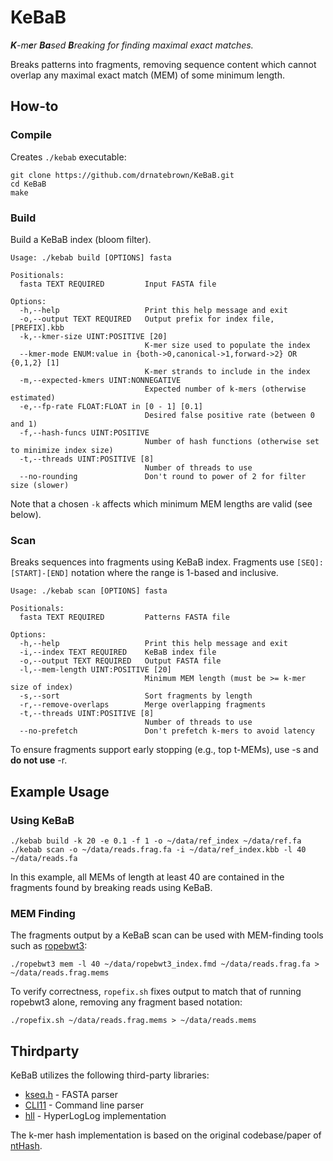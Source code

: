 # KeBaB
_**K**-m**e**r **Ba**sed **B**reaking for finding maximal exact matches._

Breaks patterns into fragments, removing sequence content which cannot overlap any maximal exact match (MEM) of some minimum length.

## How-to
### Compile
Creates `./kebab` executable:
```
git clone https://github.com/drnatebrown/KeBaB.git
cd KeBaB
make
```
### Build
Build a KeBaB index (bloom filter).
```
Usage: ./kebab build [OPTIONS] fasta

Positionals:
  fasta TEXT REQUIRED         Input FASTA file

Options:
  -h,--help                   Print this help message and exit
  -o,--output TEXT REQUIRED   Output prefix for index file, [PREFIX].kbb
  -k,--kmer-size UINT:POSITIVE [20] 
                              K-mer size used to populate the index
  --kmer-mode ENUM:value in {both->0,canonical->1,forward->2} OR {0,1,2} [1] 
                              K-mer strands to include in the index
  -m,--expected-kmers UINT:NONNEGATIVE
                              Expected number of k-mers (otherwise estimated)
  -e,--fp-rate FLOAT:FLOAT in [0 - 1] [0.1] 
                              Desired false positive rate (between 0 and 1)
  -f,--hash-funcs UINT:POSITIVE
                              Number of hash functions (otherwise set to minimize index size)
  -t,--threads UINT:POSITIVE [8] 
                              Number of threads to use
  --no-rounding               Don't round to power of 2 for filter size (slower)
```
Note that a chosen ``-k`` affects which minimum MEM lengths are valid (see below).
### Scan
Breaks sequences into fragments using KeBaB index. Fragments use ``[SEQ]:[START]-[END]`` notation where the range is 1-based and inclusive.
```
Usage: ./kebab scan [OPTIONS] fasta

Positionals:
  fasta TEXT REQUIRED         Patterns FASTA file

Options:
  -h,--help                   Print this help message and exit
  -i,--index TEXT REQUIRED    KeBaB index file
  -o,--output TEXT REQUIRED   Output FASTA file
  -l,--mem-length UINT:POSITIVE [20] 
                              Minimum MEM length (must be >= k-mer size of index)
  -s,--sort                   Sort fragments by length
  -r,--remove-overlaps        Merge overlapping fragments
  -t,--threads UINT:POSITIVE [8] 
                              Number of threads to use
  --no-prefetch               Don't prefetch k-mers to avoid latency
```
To ensure fragments support early stopping (e.g., top t-MEMs), use -s and **do not use** -r.
## Example Usage
### Using KeBaB
```
./kebab build -k 20 -e 0.1 -f 1 -o ~/data/ref_index ~/data/ref.fa
./kebab scan -o ~/data/reads.frag.fa -i ~/data/ref_index.kbb -l 40 ~/data/reads.fa
```
In this example, all MEMs of length at least 40 are contained in the fragments found by breaking reads using KeBaB.
### MEM Finding
The fragments output by a KeBaB scan can be used with MEM-finding tools such as [ropebwt3](https://github.com/lh3/ropebwt3):
```
./ropebwt3 mem -l 40 ~/data/ropebwt3_index.fmd ~/data/reads.frag.fa > ~/data/reads.frag.mems
```
To verify correctness, ``ropefix.sh`` fixes output to match that of running ropebwt3 alone, removing any fragment based notation:
```
./ropefix.sh ~/data/reads.frag.mems > ~/data/reads.mems
```

## Thirdparty

KeBaB utilizes the following third-party libraries:

* [kseq.h](https://lh3lh3.users.sourceforge.net/kseq.shtml) - FASTA parser
* [CLI11](https://github.com/CLIUtils/CLI11) - Command line parser
* [hll](https://github.com/mindis/hll) - HyperLogLog implementation

The k-mer hash implementation is based on the original codebase/paper of [ntHash](https://github.com/bcgsc/ntHash).

